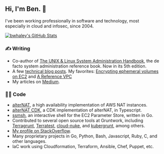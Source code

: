 ## Hi, I'm Ben. 🤝

I've been working professionally in software and technology, most especially in cloud and infosec, since 2004.

[![bwhaley's GitHub Stats](https://github-readme-stats.vercel.app/api?username=bwhaley&count_private=true&show_icons=true)](https://github.com/bwhaley)

### ✍️ Writing
- Co-author of [The UNIX & Linux System Administration Handbook](https://admin.com), the de facto system administration reference book. Now in its 5th edition.
- A few [technical blog posts](https://whaletech.co/archive/index.html). My favorites: [Encrypting ephemeral volumes on EC2](https://whaletech.co/2016/04/07/encryption-ephemeral-volumes-with-kms.html) and [A Reference VPC](https://whaletech.co/2014/10/02/reference-vpc-architecture.html)
- My articles on [Medium](https://medium.com/@benwhaley).

### 👨‍💻 Code
- [alterNAT](https://github.com/1debit/alternat), a high availability implementation of AWS NAT instances.
- [alterNAT CDK](https://github.com/cdk-community/alternat), a CDK implementation of alterNAT, in Typescript.
- [ssmsh](https://github.com/bwhaley/ssmsh), an interactive shell for the EC2 Parameter Store, written in Go.
- Contributed to several open source tools at Gruntwork, including [Terragrunt](https://terragrunt.gruntwork.io/), [Terratest](https://terratest.gruntwork.io/), [cloud-nuke](https://github.com/gruntwork-io/cloud-nuke), and [kubergrunt](https://github.com/gruntwork-io/kubergrunt), among others.
- [My profile on StackOverflow](https://stackoverflow.com/users/2430241/ben-whaley).
- Many proprietary projects in Go, Python, Bash, Javascript, Ruby, C, and other languages.
- IaC work using Cloudformation, Terraform, Ansible, Chef, Puppet, etc.
